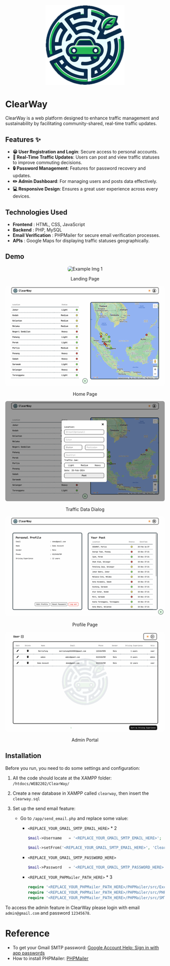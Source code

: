 <p align="center">
  <img width="250" src="assets/imgs/logo.png" alt="Clear Way"/>
</p>

# ClearWay

ClearWay is a web platform designed to enhance traffic management and sustainability by facilitating community-shared, real-time traffic updates.

## Features ✨

* **😀 User Registration and Login**: Secure access to personal accounts.
* **🚦 Real-Time Traffic Updates**: Users can post and view traffic statuses to improve commuting decisions.
* **🔒 Password Management**: Features for password recovery and updates.
* **✏️ Admin Dashboard**: For managing users and posts data effectively.
* **💻 Responsive Design**: Ensures a great user experience across every devices.


## Technologies Used

* **Frontend** : HTML, CSS, JavaScript
* **Backend** : PHP, MySQL
* **Email Verification** : PHPMailer for secure email verification processes.
* **APIs** : Google Maps for displaying traffic statuses geographically.


## Demo
<div align="center">
  <img style="border-radius: 6px;" src="example/1.png" alt="Example Img 1"/>
  <p align="center">Landing Page</p>
  <img style="border-radius: 6px;" src="example/2.png" alt="Example Img 2"/>
  <p align="center">Home Page</p>
  <img style="border-radius: 6px;" src="example/3.png" alt="Example Img 3"/>
  <p align="center">Traffic Data Dialog</p>
  <img style="border-radius: 6px;" src="example/4.png" alt="Example Img 4"/>
  <p align="center">Profile Page</p>
  <img style="border-radius: 6px;" src="example/5.png" alt="Example Img 5"/>
  <p align="center">Admin Portal</p>
</div>


## Installation

Before you run, you need to do some settings and configuration:

1. All the code should locate at the XAMPP folder: `/htdocs/WEB2202/ClearWay/`
2. Create a new database in XAMPP called `clearway`, then insert the `clearway.sql`
3. Set up the send email feature:

   * Go to `/app/send_email.php` and replace some value:
     * `<REPLACE_YOUR_GMAIL_SMTP_EMAIL_HERE>` * 2

       ```php
       $mail->Username   = '<REPLACE_YOUR_GMAIL_SMTP_EMAIL_HERE>';
       ```

       ```php
       $mail->setFrom('<REPLACE_YOUR_GMAIL_SMTP_EMAIL_HERE>', 'ClearWay');
       ```
     * `<REPLACE_YOUR_GMAIL_SMTP_PASSWORD_HERE>`

       ```php
       $mail->Password   = '<REPLACE_YOUR_GMAIL_SMTP_PASSWORD_HERE>';
       ```
     * `<REPLACE_YOUR_PHPMailer_PATH_HERE>` * 3

       ```php
       require '<REPLACE_YOUR_PHPMailer_PATH_HERE>/PHPMailer/src/Exception.php';
       require '<REPLACE_YOUR_PHPMailer_PATH_HERE>/PHPMailer/src/PHPMailer.php';
       require '<REPLACE_YOUR_PHPMailer_PATH_HERE>/PHPMailer/src/SMTP.php';
       ```

To access the admin feature in ClearWay please login with email `admin@gmail.com` and password `12345678`.

# Reference

* To get your Gmail SMTP password: [Google Account Help: Sign in with app passwords](https://support.google.com/accounts/answer/185833?hl=en)
* How to install PHPMailer: [PHPMailer]()
